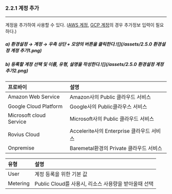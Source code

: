 ### 2.2.1 계정 추가

---

계정을 추가하여 사용할 수 있다. \([AWS 계정](/configuration/provider/add/aws-d504-b85c-bc14-c774-b354-cd94-ac00.md), [GCP 계정](/configuration/provider/add/gcp-d504-b85c-bc14-c774-b354-cd94-ac00.md)의 경우 추가정보 입력이 필요하다.\)

##### a\) 환경설정 → 계정 → 우측 상단 + 모양의 버튼을 클릭한다.![](/assets/2.5.0 환경설정 계정 추가1.png)

##### b\) 등록할 계정 선택 및 이름, 유형, 설명을 작성한다.![](/assets/2.5.0 환경설정 계정 추가2.png)

| 프로바이 | **설명** |
| :--- | :--- |
| Amazon Web Service | Amazon사의 Public 클라우드 서비스 |
| Google Cloud Platform | Google사의 Public클라우스 서비스 |
| Microsoft cloud Service | Microsoft사의 Public 클라우드 서비스 |
| Rovius Cloud | Accelerite사의 Enterprise 클라우드 서비스 |
| Onpremise | Baremetal환경의 Private 클라우드 서비스 |

| **유형** | **설명** |
| :--- | :--- |
| User | 계정 등록을 위한 기본 값 |
| Metering | Public Cloud를 사용시, 리소스 사용량을 받아올때 선택 |



